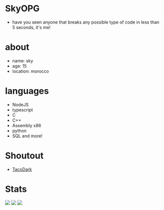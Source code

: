 # SkyOPG
- have you seen anyone that breaks any possible type of code in less than 5 seconds, it's me!
# about
- name: sky
- age: 15 
- location: morocco
# languages
- NodeJS
- typescript
- C
- C++
- Assembly x86
- python 
- SQL and more!
# Shoutout
- [TacoDark](https://github.com/TacoDark)
# Stats
![](https://github-readme-stats.vercel.app/api?username=SkyOPG&theme=dark&hide_border=false&include_all_commits=false&count_private=false)
![](https://github-readme-streak-stats.herokuapp.com/?user=SkyOPG&theme=dark&hide_border=false)
![](https://github-readme-stats.vercel.app/api/top-langs/?username=SkyOPG&theme=dark&hide_border=false&include_all_commits=false&count_private=false&layout=compact)
